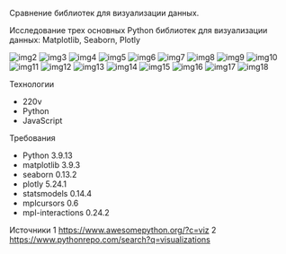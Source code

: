 Сравнение библиотек  для визуализации данных.

Исследование трех основных Python библиотек для визуализации данных: Matplotlib, Seaborn, Plotly


![img2](https://github.com/rootcrop/d1/blob/main/1matplotlib_1line_plot.png)
![img3](https://github.com/rootcrop/d1/blob/main/1matplotlib_2scatter_plot.png)
![img4](https://github.com/rootcrop/d1/blob/main/1matplotlib_3bar_chart.png)
![img5](https://github.com/rootcrop/d1/blob/main/1matplotlib_4histogram.png)
![img6](https://github.com/rootcrop/d1/blob/main/1matplotlib_5two_plots.png)
![img7](https://github.com/rootcrop/d1/blob/main/1matplotlib_6_3d_plots.png)
![img8](https://github.com/rootcrop/d1/blob/main/1matplotlib_7_interact0_anim.gif)
![img9](https://github.com/rootcrop/d1/blob/main/2_seaborn_1_regplot.png)
![img10](https://github.com/rootcrop/d1/blob/main/2_seaborn_2_histplot.png)
![img11](https://github.com/rootcrop/d1/blob/main/2_seaborn_3_relplot.png)
![img12](https://github.com/rootcrop/d1/blob/main/2_seaborn_4_grid.png)
![img13](https://github.com/rootcrop/d1/blob/main/2_seaborn_5_swarmplot.png)
![img14](https://github.com/rootcrop/d1/blob/main/2_seaborn_6_heatmap.png)
![img15](https://github.com/rootcrop/d1/blob/main/2_seaborn_8_interact.png)
![img16](https://github.com/rootcrop/d1/blob/main/3_plotly_5_sunburstChart.png)
![img17](https://github.com/rootcrop/d1/blob/main/3_plotly_6_scatter_3d_0.gif)
![img18](https://github.com/rootcrop/d1/blob/main/3_plotly_7_choroplethMap.png)


Технологии
- 220v
- Python
- JavaScript

Требования
- Python 3.9.13
- matplotlib 3.9.3
- seaborn 0.13.2
- plotly 5.24.1
- statsmodels  0.14.4
- mplcursors  0.6
- mpl-interactions 0.24.2

Источники
	1 https://www.awesomepython.org/?c=viz
 	2 https://www.pythonrepo.com/search?q=visualizations
